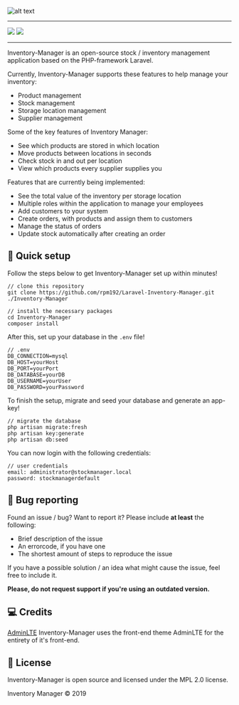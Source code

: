 ![alt text](https://raw.githubusercontent.com/rpm192/Laravel-Inventory-Manager/master/public/img/branding/im-logo.png)
<hr>

![](https://img.shields.io/github/downloads/rpm192/Laravel-Inventory-Manager/total.svg?style=for-the-badge)
![](https://img.shields.io/github/license/rpm192/Laravel-Inventory-Manager.svg?style=for-the-badge)
<hr>

Inventory-Manager is an open-source stock / inventory management application based on the PHP-framework Laravel.

Currently, Inventory-Manager supports these features to help manage your inventory:

* Product management
* Stock management
* Storage location management
* Supplier management

Some of the key features of Inventory Manager:

* See which products are stored in which location
* Move products between locations in seconds
* Check stock in and out per location
* View which products every supplier supplies you

Features that are currently being implemented:

* See the total value of the inventory per storage location
* Multiple roles within the application to manage your employees
* Add customers to your system
* Create orders, with products and assign them to customers
* Manage the status of orders
* Update stock automatically after creating an order

## 🚀 Quick setup

Follow the steps below to get Inventory-Manager set up within minutes!

```
// clone this repository
git clone https://github.com/rpm192/Laravel-Inventory-Manager.git ./Inventory-Manager

// install the necessary packages
cd Inventory-Manager
composer install
```

After this, set up your database in the `.env` file!

```
// .env
DB_CONNECTION=mysql
DB_HOST=yourHost
DB_PORT=yourPort
DB_DATABASE=yourDB
DB_USERNAME=yourUser
DB_PASSWORD=yourPassword
```

To finish the setup, migrate and seed your database and generate an app-key!

```
// migrate the database
php artisan migrate:fresh
php artisan key:generate
php artisan db:seed
```

You can now login with the following credentials:

```
// user credentials
email: administrator@stockmanager.local
password: stockmanagerdefault
```
## 🔧 Bug reporting

Found an issue / bug? Want to report it? Please include __at least__ the following:

* Brief description of the issue
* An errorcode, if you have one
* The shortest amount of steps to reproduce the issue

If you have a possible solution / an idea what might cause the issue, feel free to include it.

__Please, do not request support if you're using an outdated version.__

## 💻 Credits

[AdminLTE](https://adminlte.io/themes/AdminLTE/index2.html) Inventory-Manager uses the front-end theme AdminLTE for the entirety of it's front-end.

## 📜 License

Inventory-Manager is open source and licensed under the MPL 2.0 license.

Inventory Manager &copy; 2019
